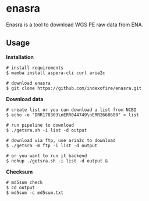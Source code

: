 # enasra

Enasra is a tool to download WGS PE raw data from ENA.

## Usage

**Installation**

```shell
# install requirements
$ mamba install aspera-cli curl aria2c

# download enasra
$ git clone https://github.com/indexofire/enasra.git
```

**Download data**

```shell
# create list or you can download a list from NCBI
$ echo -e "DRR178303\nERR044749\nERR2668680" > list

# run pipeline to download
$ ./getsra.sh -i list -d output

# download via ftp, use aria2c to download
$ ./getsra -m ftp -i list -d output

# or you want to run it backend
$ nohup ./getsra.sh -i list -d output &
```

**Checksum**

```shell
# md5sum check
$ cd output
$ md5sum -c md5sum.txt
```
